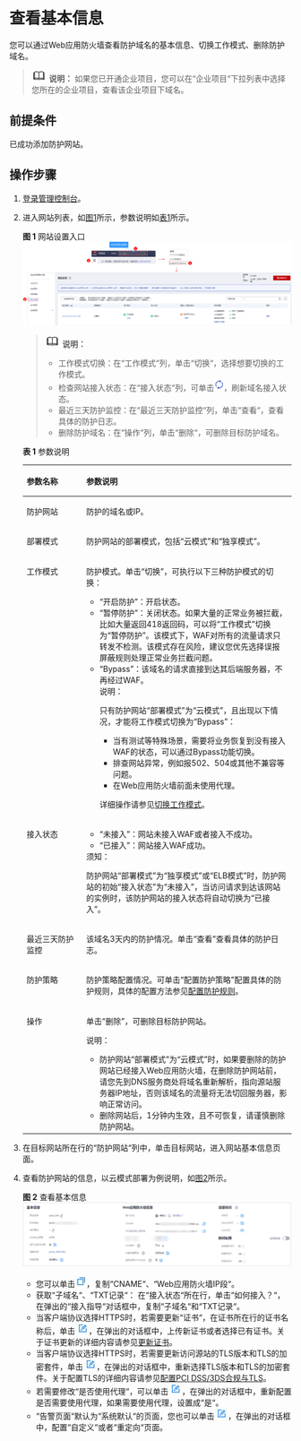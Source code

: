 # 查看基本信息<a name="waf_01_0020"></a>

您可以通过Web应用防火墙查看防护域名的基本信息、切换工作模式、删除防护域名。

>![](public_sys-resources/icon-note.gif) **说明：** 
>如果您已开通企业项目，您可以在“企业项目“下拉列表中选择您所在的企业项目，查看该企业项目下域名。

## 前提条件<a name="section558884313202"></a>

已成功添加防护网站。

## 操作步骤<a name="section47859253215"></a>

1.  [登录管理控制台](https://console.huaweicloud.com/?locale=zh-cn)。
2.  进入网站列表，如[图1](#fig16503155285814)所示，参数说明如[表1](#table125091352115811)所示。

    **图 1**  网站设置入口<a name="fig16503155285814"></a>  
    ![](figures/网站设置入口.png "网站设置入口")

    >![](public_sys-resources/icon-note.gif) **说明：** 
    >-   工作模式切换：在“工作模式“列，单击“切换“，选择想要切换的工作模式。
    >-   检查网站接入状态：在“接入状态“列，可单击![](figures/icon-refresh.png)，刷新域名接入状态。
    >-   最近三天防护监控：在“最近三天防护监控“列，单击“查看“，查看具体的防护日志。
    >-   删除防护域名：在“操作“列，单击“删除“，可删除目标防护域名。

    **表 1**  参数说明

    <a name="table125091352115811"></a>
    <table><thead align="left"><tr id="row4505152195819"><th class="cellrowborder" valign="top" width="22.18%" id="mcps1.2.3.1.1"><p id="p350545218587"><a name="p350545218587"></a><a name="p350545218587"></a>参数名称</p>
    </th>
    <th class="cellrowborder" valign="top" width="77.82%" id="mcps1.2.3.1.2"><p id="p10505352195814"><a name="p10505352195814"></a><a name="p10505352195814"></a>参数说明</p>
    </th>
    </tr>
    </thead>
    <tbody><tr id="row158301572206"><td class="cellrowborder" valign="top" width="22.18%" headers="mcps1.2.3.1.1 "><p id="p108311773206"><a name="p108311773206"></a><a name="p108311773206"></a>防护网站</p>
    </td>
    <td class="cellrowborder" valign="top" width="77.82%" headers="mcps1.2.3.1.2 "><p id="p283119762014"><a name="p283119762014"></a><a name="p283119762014"></a>防护的域名或IP。</p>
    </td>
    </tr>
    <tr id="row9677145842019"><td class="cellrowborder" valign="top" width="22.18%" headers="mcps1.2.3.1.1 "><p id="p1867895812206"><a name="p1867895812206"></a><a name="p1867895812206"></a>部署模式</p>
    </td>
    <td class="cellrowborder" valign="top" width="77.82%" headers="mcps1.2.3.1.2 "><p id="p146781358182015"><a name="p146781358182015"></a><a name="p146781358182015"></a>防护网站的部署模式，包括<span class="parmvalue" id="parmvalue14676183916233"><a name="parmvalue14676183916233"></a><a name="parmvalue14676183916233"></a>“云模式”</span>和<span class="parmvalue" id="parmvalue1495334515236"><a name="parmvalue1495334515236"></a><a name="parmvalue1495334515236"></a>“独享模式”</span>。</p>
    </td>
    </tr>
    <tr id="row10507205205815"><td class="cellrowborder" valign="top" width="22.18%" headers="mcps1.2.3.1.1 "><p id="p7505852195810"><a name="p7505852195810"></a><a name="p7505852195810"></a>工作模式</p>
    </td>
    <td class="cellrowborder" valign="top" width="77.82%" headers="mcps1.2.3.1.2 "><p id="p150595215814"><a name="p150595215814"></a><a name="p150595215814"></a>防护模式。单击<span class="uicontrol" id="uicontrol3505115225810"><a name="uicontrol3505115225810"></a><a name="uicontrol3505115225810"></a>“切换”</span>，可执行以下三种防护模式的切换：</p>
    <a name="ul19507135216586"></a><a name="ul19507135216586"></a><ul id="ul19507135216586"><li><span class="parmvalue" id="parmvalue1350520527582"><a name="parmvalue1350520527582"></a><a name="parmvalue1350520527582"></a>“开启防护”</span>：开启状态。</li><li><span class="parmvalue" id="parmvalue1750505213582"><a name="parmvalue1750505213582"></a><a name="parmvalue1750505213582"></a>“暂停防护”</span>：关闭状态。如果大量的正常业务被拦截，比如大量返回418返回码，可以将<span class="parmname" id="parmname1850555235814"><a name="parmname1850555235814"></a><a name="parmname1850555235814"></a>“工作模式”</span>切换为<span class="parmvalue" id="parmvalue15061552145814"><a name="parmvalue15061552145814"></a><a name="parmvalue15061552145814"></a>“暂停防护”</span>。该模式下，WAF对所有的流量请求只转发不检测。该模式存在风险，建议您优先选择误报屏蔽规则处理正常业务拦截问题。</li><li><span class="parmvalue" id="parmvalue195061252185812"><a name="parmvalue195061252185812"></a><a name="parmvalue195061252185812"></a>“Bypass”</span>：该域名的请求直接到达其后端服务器，不再经过WAF。<div class="note" id="note135061552135816"><a name="note135061552135816"></a><a name="note135061552135816"></a><span class="notetitle"> 说明： </span><div class="notebody"><p id="p1211941410271"><a name="p1211941410271"></a><a name="p1211941410271"></a>只有防护网站<span class="parmname" id="parmname16312181112288"><a name="parmname16312181112288"></a><a name="parmname16312181112288"></a>“部署模式”</span>为<span class="parmvalue" id="parmvalue09031015132815"><a name="parmvalue09031015132815"></a><a name="parmvalue09031015132815"></a>“云模式”</span>，且出现以下情况，才能将工作模式切换为<span class="parmvalue" id="parmvalue11578111415277"><a name="parmvalue11578111415277"></a><a name="parmvalue11578111415277"></a>“Bypass”</span>：</p>
    <a name="ul205061552165818"></a><a name="ul205061552165818"></a><ul id="ul205061552165818"><li>当有测试等特殊场景，需要将业务恢复到没有接入WAF的状态，可以通过Bypass功能切换。</li><li>排查网站异常，例如报502、504或其他不兼容等问题。</li><li>在Web应用防火墙前面未使用代理。</li></ul>
    </div></div>
    <p id="p105061252125811"><a name="p105061252125811"></a><a name="p105061252125811"></a>详细操作请参见<a href="切换工作模式.md">切换工作模式</a>。</p>
    </li></ul>
    </td>
    </tr>
    <tr id="row19507135285819"><td class="cellrowborder" valign="top" width="22.18%" headers="mcps1.2.3.1.1 "><p id="p1350711523585"><a name="p1350711523585"></a><a name="p1350711523585"></a>接入状态</p>
    </td>
    <td class="cellrowborder" valign="top" width="77.82%" headers="mcps1.2.3.1.2 "><a name="ul15507195213587"></a><a name="ul15507195213587"></a><ul id="ul15507195213587"><li><span class="parmvalue" id="parmvalue281844152816"><a name="parmvalue281844152816"></a><a name="parmvalue281844152816"></a>“未接入”</span>：网站未接入WAF或者接入不成功。</li><li><span class="parmvalue" id="parmvalue382144416289"><a name="parmvalue382144416289"></a><a name="parmvalue382144416289"></a>“已接入”</span>：网站接入WAF成功。</li></ul>
    <div class="notice" id="note17639015307"><a name="note17639015307"></a><a name="note17639015307"></a><span class="noticetitle"> 须知： </span><div class="noticebody"><p id="p27637083019"><a name="p27637083019"></a><a name="p27637083019"></a>防护网站<span class="parmname" id="parmname293744143118"><a name="parmname293744143118"></a><a name="parmname293744143118"></a>“部署模式”</span>为<span class="parmvalue" id="parmvalue11937546314"><a name="parmvalue11937546314"></a><a name="parmvalue11937546314"></a>“独享模式”</span>或<span class="parmvalue" id="parmvalue6659175312510"><a name="parmvalue6659175312510"></a><a name="parmvalue6659175312510"></a>“ELB模式”</span>时，防护网站的初始<span class="parmname" id="parmname52501639172915"><a name="parmname52501639172915"></a><a name="parmname52501639172915"></a>“接入状态”</span>为<span class="parmvalue" id="parmvalue847316469255"><a name="parmvalue847316469255"></a><a name="parmvalue847316469255"></a>“未接入”</span>，当访问请求到达该网站的实例时，该防护网站的接入状态将自动切换为<span class="parmvalue" id="parmvalue995813514267"><a name="parmvalue995813514267"></a><a name="parmvalue995813514267"></a>“已接入”</span>。</p>
    </div></div>
    </td>
    </tr>
    <tr id="row1550795285820"><td class="cellrowborder" valign="top" width="22.18%" headers="mcps1.2.3.1.1 "><p id="p1450720522585"><a name="p1450720522585"></a><a name="p1450720522585"></a>最近三天防护监控</p>
    </td>
    <td class="cellrowborder" valign="top" width="77.82%" headers="mcps1.2.3.1.2 "><p id="p250745215585"><a name="p250745215585"></a><a name="p250745215585"></a>该域名3天内的防护情况。单击<span class="menucascade" id="menucascade20507252175813"><a name="menucascade20507252175813"></a><a name="menucascade20507252175813"></a>“<span class="uicontrol" id="uicontrol1350716524583"><a name="uicontrol1350716524583"></a><a name="uicontrol1350716524583"></a>查看</span>”</span>查看具体的防护日志。</p>
    </td>
    </tr>
    <tr id="row6508105275816"><td class="cellrowborder" valign="top" width="22.18%" headers="mcps1.2.3.1.1 "><p id="p1850725275810"><a name="p1850725275810"></a><a name="p1850725275810"></a>防护策略</p>
    </td>
    <td class="cellrowborder" valign="top" width="77.82%" headers="mcps1.2.3.1.2 "><p id="p350865219581"><a name="p350865219581"></a><a name="p350865219581"></a>防护策略配置情况。可单击<span class="uicontrol" id="uicontrol7508175216580"><a name="uicontrol7508175216580"></a><a name="uicontrol7508175216580"></a>“配置防护策略”</span>配置具体的防护规则，具体的配置方法参见<a href="配置防护规则.md">配置防护规则</a>。</p>
    </td>
    </tr>
    <tr id="row8509155210589"><td class="cellrowborder" valign="top" width="22.18%" headers="mcps1.2.3.1.1 "><p id="p19508552125819"><a name="p19508552125819"></a><a name="p19508552125819"></a>操作</p>
    </td>
    <td class="cellrowborder" valign="top" width="77.82%" headers="mcps1.2.3.1.2 "><p id="p125085520587"><a name="p125085520587"></a><a name="p125085520587"></a>单击<span class="uicontrol" id="uicontrol15508145275811"><a name="uicontrol15508145275811"></a><a name="uicontrol15508145275811"></a>“删除”</span>，可删除目标防护网站。</p>
    <div class="note" id="note1850917523585"><a name="note1850917523585"></a><a name="note1850917523585"></a><span class="notetitle"> 说明： </span><div class="notebody"><a name="ul19509165217589"></a><a name="ul19509165217589"></a><ul id="ul19509165217589"><li>防护网站<span class="parmname" id="parmname1146691614333"><a name="parmname1146691614333"></a><a name="parmname1146691614333"></a>“部署模式”</span>为<span class="parmvalue" id="parmvalue94661116133314"><a name="parmvalue94661116133314"></a><a name="parmvalue94661116133314"></a>“云模式”</span>时，如果要删除的防护网站已经接入Web应用防火墙，在删除防护网站前，请您先到DNS服务商处将域名重新解析，指向源站服务器IP地址，否则该域名的流量将无法切回服务器，影响正常访问。</li><li>删除网站后，1分钟内生效，且不可恢复，请谨慎删除防护网站。</li></ul>
    </div></div>
    </td>
    </tr>
    </tbody>
    </table>

3.  在目标网站所在行的“防护网站“列中，单击目标网站，进入网站基本信息页面。
4.  查看防护网站的信息，以云模式部署为例说明，如[图2](#fig1068529619241)所示。

    **图 2**  查看基本信息<a name="fig1068529619241"></a>  
    ![](figures/查看基本信息.png "查看基本信息")

    -   您可以单击![](figures/icon-fuzhi.png)，复制“CNAME“、“Web应用防火墙IP段“。
    -   获取“子域名“、“TXT记录“： 在“接入状态“所在行，单击“如何接入？“，在弹出的“接入指导“对话框中，复制“子域名“和“TXT记录“。
    -   当客户端协议选择HTTPS时，若需要更新“证书“，在证书所在行的证书名称后，单击![](figures/icon-edit.jpg)，在弹出的对话框中，上传新证书或者选择已有证书。关于证书更新的详细内容请参见[更新证书](更新证书.md)。
    -   当客户端协议选择HTTPS时，若需要更新访问源站的TLS版本和TLS的加密套件，单击![](figures/icon-edit.jpg)，在弹出的对话框中，重新选择TLS版本和TLS的加密套件。关于配置TLS的详细内容请参见[配置PCI DSS/3DS合规与TLS](配置PCI-DSS-3DS合规与TLS.md)。
    -   若需要修改“是否使用代理“，可以单击![](figures/icon-edit.jpg)，在弹出的对话框中，重新配置是否需要使用代理，如果需要使用代理，设置成“是“。
    -   “告警页面“默认为“系统默认“的页面，您也可以单击![](figures/icon-edit.jpg)，在弹出的对话框中，配置“自定义“或者“重定向“页面。


